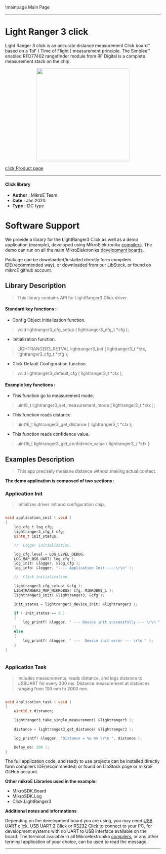 \mainpage Main Page
 
 

---
# Light Ranger 3 click

Light Ranger 3 click is an accurate distance measurement Click board™ based on a ToF ( Time of Flight ) measurement principle. The Simblee™ enabled RFD77402 rangefinder module from RF Digital is a complete measurement stack on the chip.

<p align="center">
  <img src="https://download.mikroe.com/images/click_for_ide/lightranger3_click.png" height=300px>
</p>

[click Product page](<https://www.mikroe.com/lightranger-3-click>)

---


#### Click library 

- **Author**        : MikroE Team
- **Date**          : Jan 2020.
- **Type**          : I2C type


# Software Support

We provide a library for the LightRanger3 Click 
as well as a demo application (example), developed using MikroElektronika 
[compilers](https://shop.mikroe.com/compilers). 
The demo can run on all the main MikroElektronika [development boards](https://shop.mikroe.com/development-boards).

Package can be downloaded/installed directly form compilers IDE(recommended way), or downloaded from our LibStock, or found on mikroE github account. 

## Library Description

> This library contains API for LightRanger3 Click driver.

#### Standard key functions :

- Config Object Initialization function.
> void lightranger3_cfg_setup ( lightranger3_cfg_t *cfg ); 
 
- Initialization function.
> LIGHTRANGER3_RETVAL lightranger3_init ( lightranger3_t *ctx, lightranger3_cfg_t *cfg );

- Click Default Configuration function.
> void lightranger3_default_cfg ( lightranger3_t *ctx );


#### Example key functions :

- This function go to measurement mode.
> uint8_t lightranger3_set_measurement_mode ( lightranger3_t *ctx );
 
- This function reads distance.
> uint16_t lightranger3_get_distance ( lightranger3_t *ctx );

- This function reads confidence value.
> uint16_t lightranger3_get_confidence_value ( lightranger3_t *ctx );

## Examples Description

> This app precisely measure distance without making actual contact.

**The demo application is composed of two sections :**

### Application Init 

> Initializes driver init and configuration chip.

```c

void application_init ( void )
{
    log_cfg_t log_cfg;
    lightranger3_cfg_t cfg;
    uint8_t init_status;

    //  Logger initialization.

    log_cfg.level = LOG_LEVEL_DEBUG;
    LOG_MAP_USB_UART( log_cfg );
    log_init( &logger, &log_cfg );
    log_info( &logger, "---- Application Init ----\r\n" );

    //  Click initialization.

    lightranger3_cfg_setup( &cfg );
    LIGHTRANGER3_MAP_MIKROBUS( cfg, MIKROBUS_1 );
    lightranger3_init( &lightranger3, &cfg );

    init_status = lightranger3_device_init( &lightranger3 );

    if ( init_status == 0 )
    {
        log_printf( &logger, " --- Device init successfully --- \r\n " );
    }
    else
    {
        log_printf( &logger, " ---  Device init error --- \r\n " );
    }
}
  
```

### Application Task

> Includes measurements, reads distance, and logs distance to USBUART for every 300 ms.
> Distance measurement at distances ranging from 100 mm to 2000 mm. 

```c

void application_task ( void )
{
    uint16_t distance;

    lightranger3_take_single_measurement( &lightranger3 );
    
    distance = lightranger3_get_distance( &lightranger3 );

    log_printf( &logger, "Distance = %u mm \r\n ", distance );

    Delay_ms( 300 );
} 

```

The full application code, and ready to use projects can be  installed directly form compilers IDE(recommneded) or found on LibStock page or mikroE GitHub accaunt.

**Other mikroE Libraries used in the example:** 

- MikroSDK.Board
- MikroSDK.Log
- Click.LightRanger3

**Additional notes and informations**

Depending on the development board you are using, you may need 
[USB UART click](https://shop.mikroe.com/usb-uart-click), 
[USB UART 2 Click](https://shop.mikroe.com/usb-uart-2-click) or 
[RS232 Click](https://shop.mikroe.com/rs232-click) to connect to your PC, for 
development systems with no UART to USB interface available on the board. The 
terminal available in all Mikroelektronika 
[compilers](https://shop.mikroe.com/compilers), or any other terminal application 
of your choice, can be used to read the message.



---
